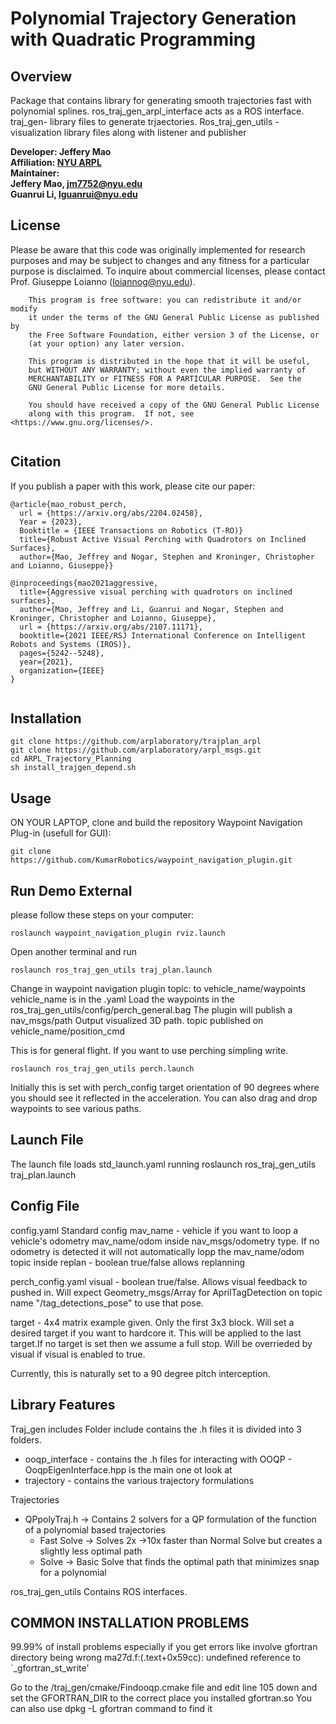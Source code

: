 
Polynomial Trajectory Generation with Quadratic Programming
==================================================================================

Overview
------------------------
Package that contains library for generating smooth trajectories fast with polynomial splines. ros_traj_gen_arpl_interface acts as a ROS interface. traj_gen- library files to generate trjaectories. Ros_traj_gen_utils - visualization library files along with listener and publisher 

**Developer: Jeffery Mao<br />
Affiliation: [NYU ARPL](https://wp.nyu.edu/arpl/)<br />
Maintainer: <br />
Jeffery Mao, jm7752@nyu.edu<br />
Guanrui Li, lguanrui@nyu.edu<br />**

## License
Please be aware that this code was originally implemented for research purposes and may be subject to changes and any fitness for a particular purpose is disclaimed. To inquire about commercial licenses, please contact Prof. Giuseppe Loianno (loiannog@nyu.edu).
```
    This program is free software: you can redistribute it and/or modify
    it under the terms of the GNU General Public License as published by
    the Free Software Foundation, either version 3 of the License, or
    (at your option) any later version.

    This program is distributed in the hope that it will be useful,
    but WITHOUT ANY WARRANTY; without even the implied warranty of
    MERCHANTABILITY or FITNESS FOR A PARTICULAR PURPOSE.  See the
    GNU General Public License for more details.

    You should have received a copy of the GNU General Public License
    along with this program.  If not, see <https://www.gnu.org/licenses/>.
    
```
## Citation
If you publish a paper with this work, please cite our paper: 
```
@article{mao_robust_perch,
  url = {https://arxiv.org/abs/2204.02458},
  Year = {2023},
  Booktitle = {IEEE Transactions on Robotics (T-RO)}
  title={Robust Active Visual Perching with Quadrotors on Inclined Surfaces},
  author={Mao, Jeffrey and Nogar, Stephen and Kroninger, Christopher and Loianno, Giuseppe}}
  
@inproceedings{mao2021aggressive,
  title={Aggressive visual perching with quadrotors on inclined surfaces},
  author={Mao, Jeffrey and Li, Guanrui and Nogar, Stephen and Kroninger, Christopher and Loianno, Giuseppe},
  url = {https://arxiv.org/abs/2107.11171},
  booktitle={2021 IEEE/RSJ International Conference on Intelligent Robots and Systems (IROS)},
  pages={5242--5248},
  year={2021},
  organization={IEEE}
}
 
 ```
 
 
Installation  
-------------------------
```
git clone https://github.com/arplaboratory/trajplan_arpl
git clone https://github.com/arplaboratory/arpl_msgs.git
cd ARPL_Trajectory_Planning
sh install_trajgen_depend.sh
```


Usage
------------------------

ON YOUR LAPTOP, clone and build the repository Waypoint Navigation Plug-in (usefull for GUI):

```
git clone https://github.com/KumarRobotics/waypoint_navigation_plugin.git
```

Run Demo External 
------------------------
please follow these steps on your computer:
```
roslaunch waypoint_navigation_plugin rviz.launch
```
Open another terminal and run

```
roslaunch ros_traj_gen_utils traj_plan.launch
```

Change in waypoint navigation plugin topic: to vehicle_name/waypoints 
vehicle_name is in the .yaml 
Load the waypoints in the ros_traj_gen_utils/config/perch_general.bag
The plugin will publish a nav_msgs/path
Output visualized 3D path. 
topic published on vehicle_name/position_cmd

This is for general flight. If you want to use perching simpling write.


```
roslaunch ros_traj_gen_utils perch.launch
```

Initially this is set with perch_config target orientation of 90 degrees where you should see it reflected in the acceleration.
You can also drag and drop waypoints to see various paths.


Launch File
------------------------
The launch file loads std_launch.yaml running  roslaunch ros_traj_gen_utils traj_plan.launch

Config File
------------------------
config.yaml
Standard config
mav_name - vehicle if you want to loop a vehicle's odometry mav_name/odom inside nav_msgs/odometry type. If no odometry is detected it will not automatically lopp the mav_name/odom topic inside
replan - boolean true/false allows replanning

perch_config.yaml
visual - boolean true/false. Allows visual feedback to pushed in.
Will expect Geometry_msgs/Array for AprilTagDetection on topic name "/tag_detections_pose" to use that pose.

target - 4x4 matrix example given. Only the first 3x3 block. Will set a desired target if you want to hardcore it. This will be applied to the last target.If no target is set then we assume a full stop. Will be overrieded by visual if visual is enabled to true. 

Currently, this is naturally set to a 90 degree pitch interception. 


Library Features
------------------------
Traj_gen includes
Folder include contains the .h files it is divided into 3 folders. 
  *  ooqp_interface - contains the .h files for interacting with OOQP - OoqpEigenInterface.hpp is the main one ot look at
  *  trajectory - contains the various trajectory formulations

Trajectories 
  *  QPpolyTraj.h -> Contains 2 solvers for a QP formulation of the function of a polynomial based trajectories
        *  Fast Solve -> Solves 2x ->10x faster than Normal Solve but creates a slightly less optimal path
        *  Solve -> Basic Solve that finds the optimal path that minimizes snap for a polynomial

ros_traj_gen_utils
Contains ROS interfaces.


COMMON INSTALLATION PROBLEMS
------------------------
99.99% of install problems especially if you get errors like involve gfortran directory being wrong
ma27d.f:(.text+0x59cc): undefined reference to `_gfortran_st_write'

Go to the /traj_gen/cmake/Findooqp.cmake file and edit line 105 down and set the GFORTRAN_DIR to the correct place you installed gfortran.so
You can also use dpkg -L gfortran command to find it


